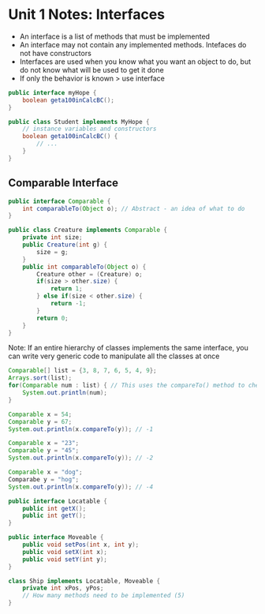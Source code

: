 # Unit 1 Notes: Interfaces

- An interface is a list of methods that must be implemented
- An interface may not contain any implemented methods. Intefaces do not have constructors
- Interfaces are used when you know what you want an object to do, but do not know what will be used to get it done
- If only the behavior is known > use interface

```java
public interface myHope {
    boolean geta100inCalcBC();
}

public class Student implements MyHope {
    // instance variables and constructors
    boolean geta100inCalcBC() {
        // ...
    }
}
```

## Comparable Interface

```java
public interface Comparable {
    int comparableTo(Object o); // Abstract - an idea of what to do
}

public class Creature implements Comparable {
    private int size;
    public Creature(int g) {
        size = g;
    }
    public int comparableTo(Object o) {
        Creature other = (Creature) o;
        if(size > other.size) {
            return 1;
        } else if(size < other.size) {
            return -1;
        }
        return 0;
    }
}
```

Note: If an entire hierarchy of classes implements the same interface, you can write very generic code to manipulate all the classes at once

```java
Comparable[] list = {3, 8, 7, 6, 5, 4, 9};
Arrays.sort(list);
for(Comparable num : list) { // This uses the compareTo() method to check each object while sorting
    System.out.println(num);
}

Comparable x = 54;
Comparable y = 67;
System.out.println(x.compareTo(y)); // -1
```

```java
Comparable x = "23";
Comparable y = "45";
System.out.println(x.compareTo(y)); // -2
```

```java
Comparable x = "dog";
Comparabe y = "hog";
System.out.println(x.compareTo(y)); // -4
```

```java
public interface Locatable {
    public int getX();
    public int getY();
}

public interface Moveable {
    public void setPos(int x, int y);
    public void setX(int x);
    public void setY(int y);
}

class Ship implements Locatable, Moveable {
    private int xPos, yPos;
    // How many methods need to be implemented (5)
}
```
